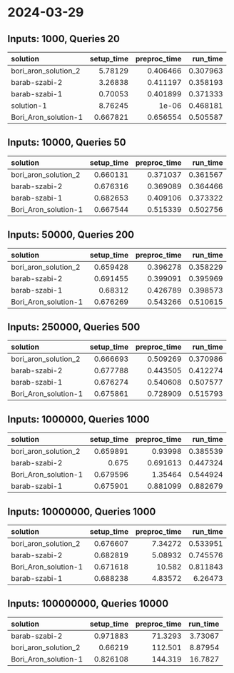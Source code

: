 # 2024-03-29

## Inputs: 1000, Queries 20

| solution             |   setup_time |   preproc_time |   run_time |
|:---------------------|-------------:|---------------:|-----------:|
| bori_aron_solution_2 |     5.78129  |       0.406466 |   0.307963 |
| barab-szabi-2        |     3.26838  |       0.411197 |   0.358193 |
| barab-szabi-1        |     0.70053  |       0.401899 |   0.371333 |
| solution-1           |     8.76245  |       1e-06    |   0.468181 |
| Bori_Aron_solution-1 |     0.667821 |       0.656554 |   0.505587 |

## Inputs: 10000, Queries 50

| solution             |   setup_time |   preproc_time |   run_time |
|:---------------------|-------------:|---------------:|-----------:|
| bori_aron_solution_2 |     0.660131 |       0.371037 |   0.361567 |
| barab-szabi-2        |     0.676316 |       0.369089 |   0.364466 |
| barab-szabi-1        |     0.682653 |       0.409106 |   0.373322 |
| Bori_Aron_solution-1 |     0.667544 |       0.515339 |   0.502756 |

## Inputs: 50000, Queries 200

| solution             |   setup_time |   preproc_time |   run_time |
|:---------------------|-------------:|---------------:|-----------:|
| bori_aron_solution_2 |     0.659428 |       0.396278 |   0.358229 |
| barab-szabi-2        |     0.691455 |       0.399091 |   0.395969 |
| barab-szabi-1        |     0.68312  |       0.426789 |   0.398573 |
| Bori_Aron_solution-1 |     0.676269 |       0.543266 |   0.510615 |

## Inputs: 250000, Queries 500

| solution             |   setup_time |   preproc_time |   run_time |
|:---------------------|-------------:|---------------:|-----------:|
| bori_aron_solution_2 |     0.666693 |       0.509269 |   0.370986 |
| barab-szabi-2        |     0.677788 |       0.443505 |   0.412274 |
| barab-szabi-1        |     0.676274 |       0.540608 |   0.507577 |
| Bori_Aron_solution-1 |     0.675861 |       0.728909 |   0.515793 |

## Inputs: 1000000, Queries 1000

| solution             |   setup_time |   preproc_time |   run_time |
|:---------------------|-------------:|---------------:|-----------:|
| bori_aron_solution_2 |     0.659891 |       0.93998  |   0.385539 |
| barab-szabi-2        |     0.675    |       0.691613 |   0.447324 |
| Bori_Aron_solution-1 |     0.679596 |       1.35464  |   0.544924 |
| barab-szabi-1        |     0.675901 |       0.881099 |   0.882679 |

## Inputs: 10000000, Queries 1000

| solution             |   setup_time |   preproc_time |   run_time |
|:---------------------|-------------:|---------------:|-----------:|
| bori_aron_solution_2 |     0.676607 |        7.34272 |   0.533951 |
| barab-szabi-2        |     0.682819 |        5.08932 |   0.745576 |
| Bori_Aron_solution-1 |     0.671618 |       10.582   |   0.811843 |
| barab-szabi-1        |     0.688238 |        4.83572 |   6.26473  |

## Inputs: 100000000, Queries 10000

| solution             |   setup_time |   preproc_time |   run_time |
|:---------------------|-------------:|---------------:|-----------:|
| barab-szabi-2        |     0.971883 |        71.3293 |    3.73067 |
| bori_aron_solution_2 |     0.66219  |       112.501  |    8.87954 |
| Bori_Aron_solution-1 |     0.826108 |       144.319  |   16.7827  |